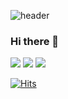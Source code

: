 ![header](https://capsule-render.vercel.app/api?type=waving&color=gradient&customColorList=2&height=150&section=header&text=Tunghs&fontSize=70&animation=twinkling&reversal=true)

### Hi there 👋

<!--
**Tunghs/Tunghs** is a ✨ _special_ ✨ repository because its `README.md` (this file) appears on your GitHub profile.

Here are some ideas to get you started:

- 🔭 I’m currently working on ...
- 🌱 I’m currently learning ...
- 👯 I’m looking to collaborate on ...
- 🤔 I’m looking for help with ...
- 💬 Ask me about ...
- 📫 How to reach me: ...
- 😄 Pronouns: ...
- ⚡ Fun fact: ...
-->

<p>
  <a href="https://learn.microsoft.com/ko-kr/dotnet/desktop/wpf/overview/?view=netdesktop-7.0"><img src="https://img.shields.io/badge/C++-004173?logo=C%2B%2B&style=flat&logoColor=white"/></a>
  <a href="https://learn.microsoft.com/ko-kr/dotnet/desktop/wpf/overview/?view=netdesktop-7.0"><img src="https://img.shields.io/badge/C%23-644d96?logo=Csharp&style=flat&logoColor=white"/></a>
  <a href="https://learn.microsoft.com/ko-kr/dotnet/desktop/wpf/overview/?view=netdesktop-7.0"><img src="https://img.shields.io/badge/C%23_WPF-blue?logo=Csharp&style=flat&logoColor=white"/></a>
</p>

[![Hits](https://hits.seeyoufarm.com/api/count/incr/badge.svg?url=https%3A%2F%2Fgithub.com%2FTunghs&count_bg=%2369BDAC&title_bg=%23555555&icon=&icon_color=%23E7E7E7&title=hits&edge_flat=false)](https://hits.seeyoufarm.com)
